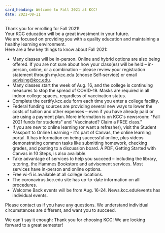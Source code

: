 ```yaml
---
card_heading: Welcome to Fall 2021 at KCC!
date: 2021-08-11
---
```


Thank you for enrolling for Fall 2021\!<br>Your KCC education will be a great investment in your future.<br>We are focused on providing you with a quality education and maintaining a healthy learning environment.<br>Here are a few key things to know about Fall 2021:

* Many classes will be in-person. Online and hybrid options are also being offered. If you are not sure about how your class(es) will be held – in-person, online, or a combination – please review your registration statement through my.kcc.edu (choose Self-service) or email advising@kcc.edu.
* Many classes start the week of Aug. 16, and the college is continuing measures to stop the spread of COVID-19. Masks are required in all indoor college spaces, regardless of vaccination status.
* Complete the certify.kcc.edu form each time you enter a college facility.
* Federal funding sources are providing several new ways to lower the costs of tuition and other expenses – even if you have already paid or are using a payment plan. More information is on KCC's newsroom: "Fall 2021 funds for students" and "Vaccinated? Claim a FREE class."
* If you are new to online learning (or want a refresher), visit the Student Passport to Online Learning - it's part of Canvas, the online learning portal. It has information on being successful online, plus videos demonstrating common tasks like submitting homework, checking grades, and posting to a discussion board. A PDF, Getting Started with Canvas in 10 Steps, is also available.
* Take advantage of services to help you succeed – including the library, tutoring, the Hammes Bookstore and advisement services. Most services have in-person and online options.
* Free wi-fi is available at all college locations.
* The coronavirus.kcc.edu site has up-to-date information on all procedures.
* Welcome Back events will be from Aug. 16-24. News.kcc.edu/events has individual events.

Please contact us if you have any questions. We understand individual circumstances are different, and want you to succeed.

We can't say it enough: Thank you for choosing KCC\! We are looking forward to a great semester\!
